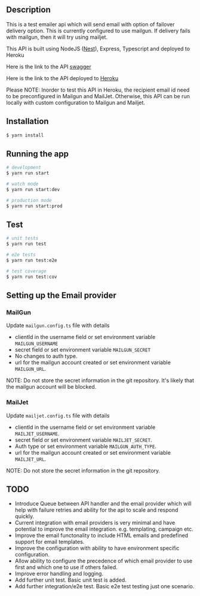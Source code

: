 ## Description

This is a test emailer api which will send email with option of failover delivery option. This is currently configured to use mailgun. If delivery fails with mailgun, then it will try using mailjet.

This API is built using NodeJS ([Nest](https://github.com/nestjs/nest)), Express, Typescript and deployed to Heroku

Here is the link to the API [swagger](https://kamesh-emailer-api.herokuapp.com/v1/api/)

Here is the link to the API deployed to [Heroku](https://kamesh-emailer-api.herokuapp.com/v1/api/email)

Please NOTE: Inorder to test this API in Heroku, the recipient email id need to be preconfigured in Mailgun and MailJet. Otherwise, this API can be run locally with custom configuration to Mailgun and Mailjet.

## Installation

```bash
$ yarn install
```

## Running the app

```bash
# development
$ yarn run start

# watch mode
$ yarn run start:dev

# production mode
$ yarn run start:prod
```

## Test

```bash
# unit tests
$ yarn run test

# e2e tests
$ yarn run test:e2e

# test coverage
$ yarn run test:cov
```

## Setting up the Email provider

### MailGun

Update `mailgun.config.ts` file with details

- clientId in the username field or set environment variable `MAILGUN_USERNAME`
- secret field or set environment variable `MAILGUN_SECRET`
- No changes to auth type.
- url for the mailgun account created or set environment variable `MAILGUN_URL`.

NOTE: Do not store the secret information in the git repository. It's likely that the mailgun account will be blocked.

### MailJet

Update `mailjet.config.ts` file with details

- clientId in the username field or set environment variable `MAILJET_USERNAME`.
- secret field or set environment variable `MAILJET_SECRET`.
- Auth type or set environment variable `MAILGUN_AUTH_TYPE`.
- url for the mailgun account created or set environment variable `MAILJET_URL`.

NOTE: Do not store the secret information in the git repository.

## TODO

- Introduce Queue between API handler and the email provider which will help with failure retries and ability for the api to scale and respond quickly. 
- Current integration with email providers is very minimal and have potential to improve the email integration. e.g. templating, campaign etc.
- Improve the email functonality to include HTML emails and predefined support for email templates.
- Improve the configuration with ability to have environment specific configuration.
- Allow ability to configure the precedence of which email provider to use first and which one to use if others failed.
- Improve error handling and logging. 
- Add further unit test. Basic unit test is added.
- Add further integration/e2e test. Basic e2e test testing just one scenario. 

